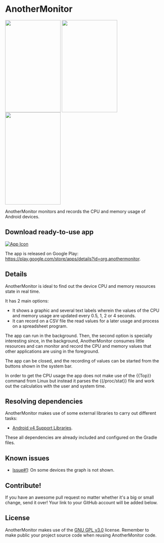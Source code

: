 # AnotherMonitor

<img align="center" src="https://lh4.ggpht.com/gfwMh4Ih0VD0AaxI8_eh11m6CRu_zSW6-U6F25AjCdlUjCkliWHBgJMhDb3ePdl_EMoT" width="180px" height="300px" />
<img align="center" src="https://lh4.ggpht.com/fugTTF9i76nsfnpWfv34xe1Xz5u4dDWOqbTYkBaPrzud4zPuYIZtQQhEyH7pX9POjYU" width="180px" height="300px" />
<img align="center" src="https://lh5.ggpht.com/96BmklbBOEOgL5mmXZQkofwswLGEzY4Zf6EirtF2nOBgf_cTo86RxuzCInv7etIfNgTO" width="180px" height="300px" />

AnotherMonitor monitors and records the CPU and memory usage of Android devices.

## Download ready-to-use app

[![App Icon](https://developer.android.com/images/brand/en_generic_rgb_wo_60.png)](https://play.google.com/store/apps/details?id=org.anothermonitor)

The app is released on Google Play: https://play.google.com/store/apps/details?id=org.anothermonitor.

## Details

AnotherMonitor is ideal to find out the device CPU and memory resources state in real time.

It has 2 main options:
- It shows a graphic and several text labels wherein the values of the CPU and memory usage are updated every 0.5, 1, 2 or 4 seconds.
- It can record on a CSV file the read values for a later usage and process on a spreadsheet program.

The app can run in the background. Then, the second option is specially interesting since, in the background, AnotherMonitor consumes little resources and can monitor and record the CPU and memory values that other applications are using in the foreground.

The app can be closed, and the recording of values can be started from the buttons shown in the system bar.

In order to get the CPU usage the app does not make use of the {{Top}} command from Linux but instead it parses the {{/proc/stat}} file and work out the calculatios with the user and system time.

## Resolving dependencies

AnotherMonitor makes use of some external libraries to carry out different tasks:
-  [Android v4 Support Libraries](http://developer.android.com/tools/support-library/features.html#v4).

These all dependencies are already included and configured on the Gradle files.

## Known issues

- [Issue#1](https://github.com/AntonioRedondo/AnotherMonitor/issues/1): On some devices the graph is not shown.

## Contribute!

If you have an awesome pull request no matter whether it's a big or small change, send it over! Your link to your GitHub account will be added below.

## License

AnotherMonitor makes use of the [GNU GPL v3.0](http://choosealicense.com/licenses/gpl-3.0/) license. Remember to make public your project source code when reusing AnotherMonitor code.
